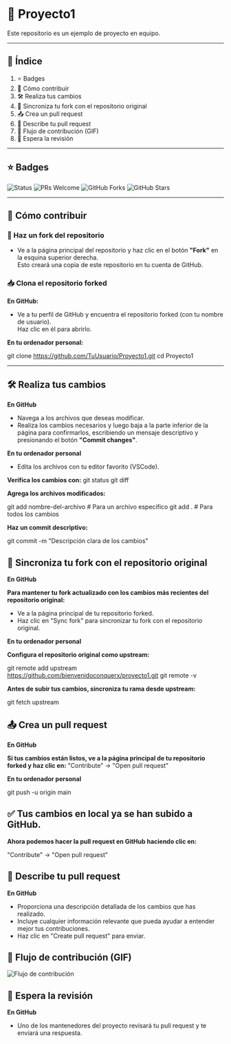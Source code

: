 # 🚀 Proyecto1

Este repositorio es un ejemplo de proyecto en equipo.

---

## 📑 Índice

1. ⭐ Badges
2. 🤝 Cómo contribuir
3. 🛠️ Realiza tus cambios
4. 🔄 Sincroniza tu fork con el repositorio original
5. 📤 Crea un pull request
6. 📝 Describe tu pull request
7. 🎥 Flujo de contribución (GIF)
8. 🧠 Espera la revisión

---

## ⭐ Badges

![Status](https://img.shields.io/badge/Estado-Activo-brightgreen)
![PRs Welcome](https://img.shields.io/badge/PRs-Bienvenidas-blue)
![GitHub Forks](https://img.shields.io/github/forks/bienvenidoconquerx/proyecto1?style=social)
![GitHub Stars](https://img.shields.io/github/stars/bienvenidoconquerx/proyecto1?style=social)

---

## 🤝 Cómo contribuir

### 🔱 Haz un fork del repositorio 

- Ve a la página principal del repositorio y haz clic en el botón **"Fork"** en la esquina superior derecha.  
  Esto creará una copia de este repositorio en tu cuenta de GitHub.

### 📥 Clona el repositorio forked

**En GitHub:**  
- Ve a tu perfil de GitHub y encuentra el repositorio forked (con tu nombre de usuario).  
  Haz clic en él para abrirlo.

**En tu ordenador personal:**


git clone https://github.com/TuUsuario/Proyecto1.git
cd Proyecto1

---

## 🛠️ **Realiza tus cambios**

**En GitHub**
- Navega a los archivos que deseas modificar.
- Realiza los cambios necesarios y luego baja a la parte inferior de la página para confirmarlos, escribiendo un mensaje descriptivo y presionando el botón **"Commit changes"**.

**En tu ordenador personal**
- Edita los archivos con tu editor favorito (VSCode).

**Verifica los cambios con:**
git status
git diff


**Agrega los archivos modificados:**

 git add nombre-del-archivo   # Para un archivo específico
 git add .                    # Para todos los cambios

**Haz un commit descriptivo:**

 git commit -m "Descripción clara de los cambios"

## 🔄 **Sincroniza tu fork con el repositorio original**

**En GitHub**

**Para mantener tu fork actualizado con los cambios más recientes del repositorio original:**

- Ve a la página principal de tu repositorio forked.
- Haz clic en "Sync fork" para sincronizar tu fork con el repositorio original.

**En tu ordenador personal**

**Configura el repositorio original como upstream:**

 git remote add upstream https://github.com/bienvenidoconquerx/proyecto1.git
 git remote -v


**Antes de subir tus cambios, sincroniza tu rama desde upstream:**

 git fetch upstream

## 📤 **Crea un pull request**

**En GitHub**

**Si tus cambios están listos, ve a la página principal de tu repositorio forked y haz clic en:**
 "Contribute" → "Open pull request"

**En tu ordenador personal**

 git push -u origin main


## ✅ **Tus cambios en local ya se han subido a GitHub.**

**Ahora podemos hacer la pull request en GitHub haciendo clic en:**

 "Contribute" → "Open pull request"

## 📝 **Describe tu pull request**

**En GitHub**

- Proporciona una descripción detallada de los cambios que has realizado.
- Incluye cualquier información relevante que pueda ayudar a entender mejor tus contribuciones.
- Haz clic en "Create pull request" para enviar.

## **🎥 Flujo de contribución (GIF)**

![Flujo de contribución](https://ruta-del-gif.com/imagen.gif)

## 🧠 **Espera la revisión**

**En GitHub**

- Uno de los mantenedores del proyecto revisará tu pull request y te enviará una respuesta.

